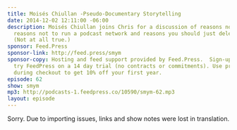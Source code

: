 ```yaml
---
title: Moisés Chiullan -Pseudo-Documentary Storytelling
date: 2014-12-02 12:11:00 -06:00
description: Moisés Chiullan joins Chris for a discussion of reasons not to podcast,
  reasons not to run a podcast network and reasons you should just delete your recording.
  (Not at all true.)
sponsor: Feed.Press
sponsor-link: http://feed.press/smym
sponsor-copy: Hosting and feed support provided by Feed.Press.  Sign-up today and
  try FeedPress on a 14 day trial (no contracts or commitments). Use promo code "smym"
  during checkout to get 10% off your first year.
episode: 62
show: smym
mp3: http://podcasts-1.feedpress.co/10590/smym-62.mp3
layout: episode
---
```


Sorry. Due to importing issues, links and show notes were lost in translation.
